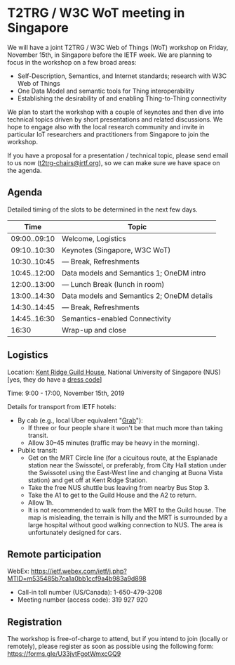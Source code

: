 # T2TRG / W3C WoT meeting in Singapore

We will have a joint T2TRG / W3C Web of Things (WoT) workshop on Friday, November 15th, in Singapore before the IETF week. We are planning to focus in the workshop on a few broad areas:

* Self-Description, Semantics, and Internet standards; research with W3C Web of Things 
* One Data Model and semantic tools for Thing interoperability 
* Establishing the desirability of and enabling Thing-to-Thing connectivity

We plan to start the workshop with a couple of keynotes and then dive into technical topics driven by short presentations and related discussions. We hope to engage also with the local research community and invite in particular IoT researchers and practitioners from Singapore to join the workshop.

If you have a proposal for a presentation / technical topic, please send email to us now (t2trg-chairs@irtf.org), so we can make sure we have space on the agenda.

## Agenda

Detailed timing of the slots to be determined in the next few days.

|         Time | Topic                                      |
|--------------|--------------------------------------------|
| 09:00..09:10 | Welcome, Logistics                         |
| 09:10..10:30 | Keynotes (Singapore, W3C WoT)              |
| 10:30..10:45 | — Break, Refreshments                      |
| 10:45..12:00 | Data models and Semantics 1; OneDM intro   |
| 12:00..13:00 | — Lunch Break (lunch in room)              |
| 13:00..14:30 | Data models and Semantics 2; OneDM details |
| 14:30..14:45 | — Break, Refreshments                      |
| 14:45..16:30 | Semantics-enabled Connectivity             |
|        16:30 | Wrap-up and close                          |


## Logistics

Location: [Kent Ridge Guild House](https://www.nuss.org.sg/kent-ridge/27), National University of Singapore (NUS) \[yes, they do have a [dress code][]\]

[dress code]: https://www.nuss.org.sg/news/nuss-dress-code-updated

Time: 9:00 - 17:00, November 15th, 2019

Details for transport from IETF hotels:
* By cab (e.g., local Uber equivalent "[Grab]"):
    - If three or four people share it won't be that much more than taking transit.
    - Allow 30–45 minutes (traffic may be heavy in the morning).
* Public transit:
    - Get on the MRT Circle line (for a cicuitous route, at the Esplanade station near the Swissotel, or preferably, from City Hall station under the Swissotel using the East-West line and changing at Buona Vista station) and get off at Kent Ridge Station.
    - Take the free NUS shuttle bus leaving from nearby Bus Stop 3.   
    - Take the A1 to get to the Guild House and the A2 to return.
    - Allow 1h.
    - It is not recommended to walk from the MRT to the Guild house.  The map is misleading, the terrain is hilly and the MRT is surrounded by a large hospital without good walking connection to NUS.  The area is unfortunately designed for cars.

[Grab]: https://www.grab.com/sg/transport/justgrab/

## Remote participation

WebEx: https://ietf.webex.com/ietf/j.php?MTID=m535485b7ca1a0bb1ccf9a4b983a9d898

* Call-in toll number (US/Canada): 1-650-479-3208 
* Meeting number (access code): 319 927 920


## Registration

The workshop is free-of-charge to attend, but if you intend to join (locally or remotely), please register as soon as possible  using the following form:
https://forms.gle/U33jvtFgotWmxcGQ9

